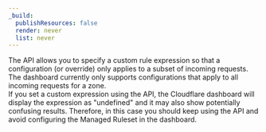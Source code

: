 ```yaml
---
_build:
  publishResources: false
  render: never
  list: never
---
```


The API allows you to specify a custom rule expression so that a configuration (or override) only applies to a subset of incoming requests. The dashboard currently only supports configurations that apply to all incoming requests for a zone.<br/> If you set a custom expression using the API, the Cloudflare dashboard will display the expression as "undefined" and it may also show potentially confusing results. Therefore, in this case you should keep using the API and avoid configuring the Managed Ruleset in the dashboard.
